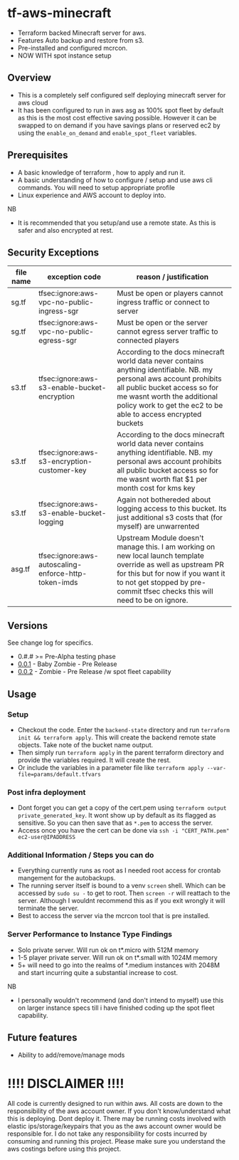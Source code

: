 # tf-aws-minecraft
* Terraform backed Minecraft server for aws.
* Features Auto backup and restore from s3.
* Pre-installed and configured mcrcon.
* NOW WITH spot instance setup

 ## Overview
 * This is a completely self configured self deploying minecraft server for aws cloud
 * It has been configured to run in aws asg as 100% spot fleet by default as this is the most cost effective saving possible. However it can be swapped to on demand if you have savings plans or reserved ec2 by using the `enable_on_demand` and `enable_spot_fleet` variables.

 ## Prerequisites
 * A basic knowledge of terraform , how to apply and run it.
 * A basic understanding of how to configure / setup and use aws cli commands.  You will need to setup appropriate profile
 * Linux experience and AWS account to deploy into.

 NB
 * It is recommended that you setup/and use a remote state. As this is safer and also encrypted at rest.

## Security Exceptions
file name | exception code | reason / justification
---|---|---
sg.tf | tfsec:ignore:aws-vpc-no-public-ingress-sgr | Must be open or players cannot ingress traffic or connect to server
sg.tf | tfsec:ignore:aws-vpc-no-public-egress-sgr | Must be open or the server cannot egress server traffic to connected players
s3.tf | tfsec:ignore:aws-s3-enable-bucket-encryption| According to the docs minecraft world data never contains anything identifiable. NB. my personal aws account prohibits all public bucket access so for me wasnt worth the additional policy work to get the ec2 to be able to access encrypted buckets
s3.tf | tfsec:ignore:aws-s3-encryption-customer-key | According to the docs minecraft world data never contains anything identifiable. NB. my personal aws account prohibits all public bucket access so for me wasnt worth flat $1 per month cost for kms key
s3.tf | tfsec:ignore:aws-s3-enable-bucket-logging | Again not bothereded about logging access to this bucket. Its just additional s3 costs that (for myself) are unwarrented
asg.tf | tfsec:ignore:aws-autoscaling-enforce-http-token-imds | Upstream Module doesn't manage this. I am working on new local launch template override as well as upstream PR for this but for now if you want it to not get stopped by pre-commit tfsec checks this will need to be on ignore.

## Versions
 See change log for specifics.

  * 0.#.# >= Pre-Alpha testing phase
  * [0.0.1](https://github.com/kmalkin/tf-aws-minecraft/releases/tag/0.0.1) - Baby Zombie - Pre Release
  * [0.0.2](https://github.com/kmalkin/tf-aws-minecraft/releases/tag/0.0.2) - Zombie - Pre Release /w spot fleet capability

## Usage

 ### Setup
 * Checkout the code. Enter the `backend-state` directory and run `terraform init && terraform apply`. This will create the backend remote state objects. Take note of the bucket name output.
 * Then simply run `terraform apply` in the parent terraform directory and provide the variables required. It will create the rest.
 * Or include the variables in a parameter file like `terraform apply --var-file=params/default.tfvars`

 ### Post infra deployment
 * Dont forget you can get a copy of the cert.pem using `terraform output private_generated_key`. It wont show up by default as its flagged as sensitive. So you can then save that as `*.pem` to access the server.
 * Access once you have the cert can be done via `ssh -i "CERT_PATH.pem" ec2-user@IPADDRESS`

### Additional Information / Steps you can do
 * Everything currently runs as root as I needed root access for crontab mangement for the autobackups.
 * The running server itself is bound to a venv `screen` shell. Which can be accessed by `sudo su -` to get to root. Then `screen -r` will reattach to the server. Although I wouldnt recommend this as if you exit wrongly it will terminate the server.
 * Best to access the server via the mcrcon tool that is pre installed.

### Server Performance to Instance Type Findings
 * Solo private server. Will run ok on t*.micro with 512M memory
 * 1-5 player private server. Will run ok on t*.small with 1024M memory
 * 5+ will need to go into the realms of *.medium instances with 2048M and start incurring quite a substantial increase to cost.

 NB
 * I personally wouldn't recommend (and don't intend to myself) use this on larger instance specs till i have finished coding up the spot fleet capability.


## Future features
 * Ability to add/remove/manage mods

# !!!! DISCLAIMER !!!!

 All code is currently designed to run within aws. All costs are down to the responsibility of the aws account owner. If you don't know/understand what this is deploying. Dont deploy it. There may be running costs involved with elastic ips/storage/keypairs that you as the aws account owner would be responsible for. I do not take any responsibility for costs incurred by consuming and running this project. Please make sure you understand the aws costings before using this project.

